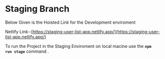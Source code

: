 # Staging Branch

Below Given is the Hoisted Link for the Development enviroment

Netlify Link:-[https://staging-user-list-app.netlify.app/](https://staging-user-list-app.netlify.app/)

To run the Project in the Staging Enviroment on local macine use the **`npm run stage`** command .

